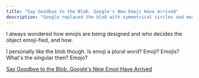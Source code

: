 ```yaml
---
title: "Say Goodbye to the Blob. Google's New Emoji Have Arrived"
description: "Google replaced the blob with symmetrical circles and more human-like figures."
---
```


I always wondered how emojis are being designed and who decides the object emoji-fied, and how.

I personally like the blob though. Is emoji a plural word? Emoji? Emojis? What's the singular then? Emojo?


<a href="https://www.wired.com/story/google-emoji-redesign/">Say Goodbye to the Blob. Google's New Emoji Have Arrived</a>



